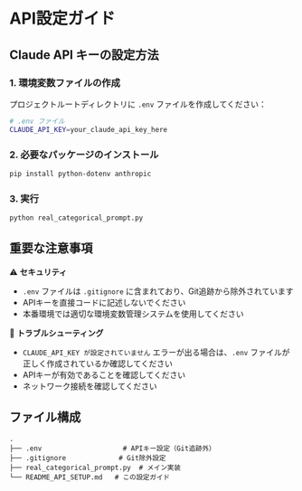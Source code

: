 # API設定ガイド

## Claude API キーの設定方法

### 1. 環境変数ファイルの作成

プロジェクトルートディレクトリに `.env` ファイルを作成してください：

```bash
# .env ファイル
CLAUDE_API_KEY=your_claude_api_key_here
```

### 2. 必要なパッケージのインストール

```bash
pip install python-dotenv anthropic
```

### 3. 実行

```bash
python real_categorical_prompt.py
```

## 重要な注意事項

⚠️ **セキュリティ**
- `.env` ファイルは `.gitignore` に含まれており、Git追跡から除外されています
- APIキーを直接コードに記述しないでください
- 本番環境では適切な環境変数管理システムを使用してください

🔧 **トラブルシューティング**
- `CLAUDE_API_KEY が設定されていません` エラーが出る場合は、`.env` ファイルが正しく作成されているか確認してください
- APIキーが有効であることを確認してください
- ネットワーク接続を確認してください

## ファイル構成

```
.
├── .env                    # APIキー設定（Git追跡外）
├── .gitignore             # Git除外設定
├── real_categorical_prompt.py  # メイン実装
└── README_API_SETUP.md   # この設定ガイド
```